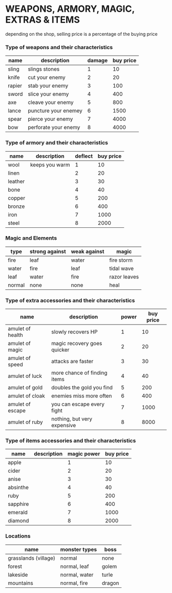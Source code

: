# WEAPONS, ARMORY, MAGIC, EXTRAS & ITEMS

depending on the shop, selling price is a percentage of the buying price

### Type of weapons and their characteristics

| name 	 		| description		 	| damage	 | 	buy price	 |
| ---      		| ---				 	| ---        | ---           |
| sling    		| slings stones		 	| 1		  	 | 10		     |
| knife    		| cut your enemy	 	| 2		  	 | 20		     |
| rapier   		| stab your enemy 	 	| 3		  	 | 100		     |
| sword    		| slice your enemy	 	| 4		  	 | 400		     |
| axe      		| cleave your enemy	 	| 5		  	 | 800		  	 |
| lance 		| puncture your enemey	| 6		  	 | 1500		     |
| spear			| pierce your enemy	 	| 7		  	 | 4000	      	 |
| bow      		| perforate your enemy	| 8		  	 | 4000	      	 |


### Type of armory and their characteristics

| name	 		| description		| deflect	  | buy price 	  |
| ---      		| ---				| ---         | ---           |
| wool			| keeps you warm	| 1			  | 10			  |
| linen			|					| 2			  | 20			  |
| leather		|					| 3			  | 30			  |
| bone			|					| 4			  | 40			  |
| copper		|					| 5			  | 200			  |
| bronze		|					| 6			  | 400			  |
| iron			|					| 7			  | 1000		  |
| steel			|					| 8			  | 2000		  |

### Magic and Elements

| type	 	  	| strong against	| weak against    | magic 			|
| ---      		| ---			    | ---        	  | --- 			|
| fire			| leaf           	| water           | fire storm 		|
| water 		| fire				| leaf            | tidal wave 		|
| leaf			| water				| fire            | razor leaves 	|
| normal      	| none              | none            | heal 			|

### Type of extra accessories and their characteristics

| 	name	 		| 	description					| 	power		 | 	buy price	 |
| ---      			| ---							| ---        	 | ---           |
| amulet of health	| slowly recovers HP			| 1			 	 | 10			 |
| amulet of magic	| magic recovery goes quicker	| 2				 | 20			 |
| amulet of speed	| attacks are faster			| 3				 | 30			 |
| amulet of luck	| more chance of finding items	| 4				 | 40			 |
| amulet of gold	| doubles the gold you find		| 5				 | 200			 |
| amulet of cloak	| enemies miss more often 		| 6				 | 400			 |
| amulet of escape	| you can escape every fight	| 7				 | 1000		  	 |
| amulet of ruby	| nothing, but very expensive	| 8				 | 8000		  	 |

### Type of items accessories and their characteristics

| 	name	 		| 	description	| 	magic power	 | 	buy price	 |
| ---      			| ---			| ---        	 | ---           |
| apple				|				| 1			 	 | 10			 |
| cider 			|				| 2				 | 20			 |
| anise				|				| 3				 | 30			 |
| absinthe			|				| 4				 | 40			 |
| ruby 				|				| 5				 | 200			 |
| sapphire			|				| 6				 | 400			 |
| emerald			|				| 7				 | 1000		  	 |
| diamond			|				| 8				 | 2000		  	 |

### Locations

| 	name	 			| 	monster types	| 	boss    |
| ---      				| ---			    | ---       |
| grasslands (village)  | normal          	| none      |
| forest 				| normal, leaf    	| golem     |
| lakeside				| normal, water   	| turle     |
| mountains   			| normal, fire    	| dragon    |

